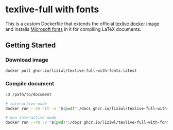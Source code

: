 # texlive-full with fonts

This is a custom Dockerfile that extends the official [texlive docker image](https://hub.docker.com/r/texlive/texlive) and installs [Microsoft fonts](https://packages.debian.org/sid/ttf-mscorefonts-installer) in it for compiling LaTeX documents.

## Getting Started


### Download image

```bash
docker pull ghcr.io/liziwl/texlive-full-with-fonts:latest
```

### Compile document

```bash
cd /path/to/document

# interactive mode
docker run --rm -it -v "$(pwd)":/docs ghcr.io/liziwl/texlive-full-with-fonts:latest bash

# non-interactive mode
docker run --rm -v "$(pwd)":/docs ghcr.io/liziwl/texlive-full-with-fonts:latest /bin/bash -c "make"
```
